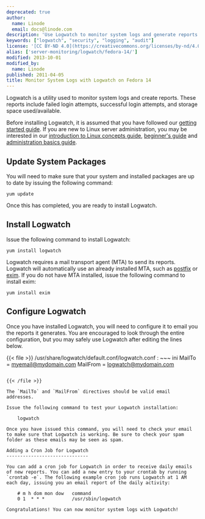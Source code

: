 ```yaml
---
deprecated: true
author:
  name: Linode
  email: docs@linode.com
description: 'Use Logwatch to monitor system logs and generate reports.'
keywords: ["logwatch", "security", "logging", "audit"]
license: '[CC BY-ND 4.0](https://creativecommons.org/licenses/by-nd/4.0)'
alias: ['server-monitoring/logwatch/fedora-14/']
modified: 2013-10-01
modified_by:
  name: Linode
published: 2011-04-05
title: Monitor System Logs with Logwatch on Fedora 14
---
```




Logwatch is a utility used to monitor system logs and create reports. These reports include failed login attempts, successful login attempts, and storage space used/available.

Before installing Logwatch, it is assumed that you have followed our [getting started guide](/docs/getting-started/). If you are new to Linux server administration, you may be interested in our [introduction to Linux concepts guide](/docs/tools-reference/introduction-to-linux-concepts/), [beginner's guide](/docs/beginners-guide/) and [administration basics guide](/docs/using-linux/administration-basics).

Update System Packages
----------------------

You will need to make sure that your system and installed packages are up to date by issuing the following command:

    yum update

Once this has completed, you are ready to install Logwatch.

Install Logwatch
----------------

Issue the following command to install Logwatch:

    yum install logwatch

Logwatch requires a mail transport agent (MTA) to send its reports. Logwatch will automatically use an already installed MTA, such as [postfix](/docs/email/postfix/) or [exim](/docs/email/exim/). If you do not have MTA installed, issue the following command to install exim:

    yum install exim

Configure Logwatch
------------------

Once you have installed Logwatch, you will need to configure it to email you the reports it generates. You are encouraged to look through the entire configuration, but you may safely use Logwatch after editing the lines below.

{{< file >}}
/usr/share/logwatch/default.conf/logwatch.conf
:   ~~~ ini
MailTo = myemail@mydomain.com
MailFrom = logwatch@mydomain.com
~~~

{{< /file >}}

The `MailTo` and `MailFrom` directives should be valid email addresses.

Issue the following command to test your Logwatch installation:

    logwatch

Once you have issued this command, you will need to check your email to make sure that Logwatch is working. Be sure to check your spam folder as these emails may be seen as spam.

Adding a Cron Job for Logwatch
------------------------------

You can add a cron job for Logwatch in order to receive daily emails of new reports. You can add a new entry to your crontab by running `crontab -e`. The following example cron job runs Logwatch at 1 AM each day, issuing you an email report of the daily activity:

    # m h dom mon dow   command
    0 1  * * *          /usr/sbin/logwatch

Congratulations! You can now monitor system logs with Logwatch!



